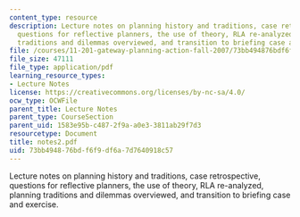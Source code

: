 ```yaml
---
content_type: resource
description: Lecture notes on planning history and traditions, case retrospective,
  questions for reflective planners, the use of theory, RLA re-analyzed, planning
  traditions and dilemmas overviewed, and transition to briefing case and exercise.
file: /courses/11-201-gateway-planning-action-fall-2007/73bb494876bdf6f9df6a7d7640918c57_notes2.pdf
file_size: 47111
file_type: application/pdf
learning_resource_types:
- Lecture Notes
license: https://creativecommons.org/licenses/by-nc-sa/4.0/
ocw_type: OCWFile
parent_title: Lecture Notes
parent_type: CourseSection
parent_uid: 1583e95b-c487-2f9a-a0e3-3811ab29f7d3
resourcetype: Document
title: notes2.pdf
uid: 73bb4948-76bd-f6f9-df6a-7d7640918c57
---
```

Lecture notes on planning history and traditions, case retrospective, questions for reflective planners, the use of theory, RLA re-analyzed, planning traditions and dilemmas overviewed, and transition to briefing case and exercise.